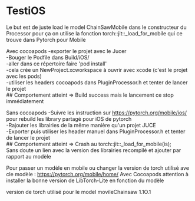 # TestiOS

Le but est de juste load le model ChainSawMobile dans le constructeur du Processor
pour ça on utilise la fonction torch::jit::_load_for_mobile qui ce trouve dans Pytorch pour Mobile

Avec cocoapods
    -exporter le projet avec le Jucer  
    -Bouger le Podfile dans Build/iOS/  
    -aller dans ce répertoire faire 'pod install'  
    -cela crée un NewProject.xcworkspace à ouvrir avec xcode (c'est le projet avec les pods)  
    -utiliser les headers cocoapods dans PluginProcessor.h et tenter de lancer le projet  
    ## Comportement atteint => Build success mais le lancement ce stop immédiatement  

Sans cocoapods
    -Suivre les instruction sur https://pytorch.org/mobile/ios/ pour rebuild les library partagé pour iOS de pytorch  
    -Rajouter les librairies de la même manière qu'un projet JUCE  
    -Exporter puis utiliser les header manuel dans PluginProcessor.h et tenter de lancer le projet  
    ## Comportement atteint => Crash au torch::jit::_load_for_mobile(is);  
    Sans doute un lien avec la version des librairies recompilé et ajouter par rapport au modèle  

Pour passer un modèle en mobile ou changer la version de torch utilisé ave cle modèle : https://pytorch.org/mobile/home/
Avec Cocoapods attention à installer la bonne version de LibTorch-Lite en fonction du modèle

version de torch utilisé pour le model movileChainsaw 1.1O.1
